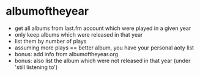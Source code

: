 # albumoftheyear

- get all albums from last.fm account which were played in a given year
- only keep albums which were released in that year
- list them by number of plays
- assuming more plays == better album, you have your personal aoty list
- bonus: add info from albumoftheyear.org
- bonus: also list the album which were not released in that year (under 'still listening to')
